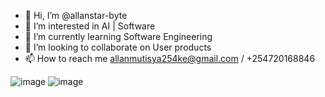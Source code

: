 - 👋 Hi, I’m @allanstar-byte
- 👀 I’m interested in AI | Software 
- 🌱 I’m currently learning Software Engineering
- 💞️ I’m looking to collaborate on User products
- 📫 How to reach me allanmutisya254ke@gmail.com / +254720168846

<!---
allanstar-byte/allanstar-byte is a Guru✨ special ✨ repository because its `README.md` (this file) appears on your GitHub profile.
You can click the Preview link to take a look at your changes.
--->

![image](https://user-images.githubusercontent.com/69245401/185805001-4c87d499-83cd-48c8-a611-7f51c65cdae4.png)
![image](https://user-images.githubusercontent.com/69245401/185805046-64a6eb68-814c-4a1b-800c-54e9f2c11ce2.png)


